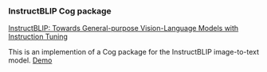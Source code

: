 ### InstructBLIP Cog package

[InstructBLIP: Towards General-purpose Vision-Language Models with Instruction Tuning](https://github.com/salesforce/LAVIS/tree/main/projects/instructblip)

This is an implemention of a Cog package for the InstructBLIP image-to-text model. [Demo](https://replicate.com/gfodor/instructblip)
